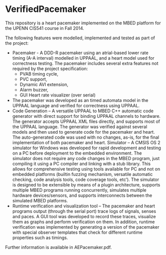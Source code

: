 # VerifiedPacemaker

This repository is a heart pacemaker implemented on the MBED platform for the UPENN CIS541 course in Fall 2014.

The following features were modelled, implemented and tested as part of the project:

-  Pacemaker - A DDD-R pacemaker using an atrial-based lower rate timing (A-A interval) modelled
   in UPPAAL, and a heart model used for correctness testing. The pacemaker includes several extra
   features not required by the project specification:
   * PVAB timing cycle,
   * PVC support,
   * Dynamic AVI extension,
   * Alarm buzzer,
   * GUI Heart rate visualizer (over serial)
-  The pacemaker was developed as an timed automata model in the UPPAAL language and verified
   for correctness using UPPAAL.
-  Code Generation – A versatile UPPAAL to MBED C++ automatic code generator with direct support
   for binding UPPAAL channels to hardware. The generator accepts UPPAAL XML files directly, and
   supports most of the UPPAAL language. The generator was verified against several models and
   then used to generate code for the pacemaker and heart. The auto-generated code was used with
   no changes, as-is, for the final implementation of both pacemaker and heart.
   Simulator – A CMSIS OS 2 simulator for Windows was developed for rapid development and testing
   on a PC before deployment to the embedded environment. The simulator does not require any
   code changes in the MBED program, just compiling it using a PC compiler and linking with a stub
   library. This allows for comprehensive testing using tools available for PC and not on embedded
   platforms (builtin fuzzing mechanism, versatile automatic checking, code analysis tools, code
   coverage tools, etc’). The simulator is designed to be extensible by means of a plugin architecture,
   supports multiple MBED programs running concurrently, simulates multiple hardware
   devices/sensors, and supports interconnects between the simulated MBED platforms.
-  Runtime verification and visualization tool – The pacemaker and heart programs output (through
   the serial port) trace logs of signals, senses and paces. A GUI tool was developed to record these
   traces, visualize them as graphs and perform verification on them. In addition, runtime
   verification was implemented by generating a version of the pacemaker with special observer
   templates that check for different runtime properties such as timings.
   
Further information is available in AEPacemaker.pdf.

